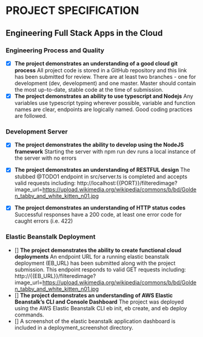 # PROJECT SPECIFICATION
## Engineering Full Stack Apps in the Cloud

### Engineering Process and Quality

- [X] **The project demonstrates an understanding of a good cloud git process** All project code is stored in a GitHub repository and this link has been submitted for review. There are at least two branches - one for development (dev, development) and one master. Master should contain the most up-to-date, stable code at the time of submission.
- [X] **The project demonstrates an ability to use typescript and Nodejs** Any variables use typescript typing wherever possible, variable and function names are clear, endpoints are logically named. Good coding practices are followed.

### Development Server

- [X] **The project demonstrates the ability to develop using the NodeJS framework** Starting the server with npm run dev runs a local instance of the server with no errors
- [X] **The project demonstrates an understanding of RESTFUL design** The stubbed @TODO1 endpoint in src/server.ts is completed and accepts valid requests including: http://localhost:{{PORT}}/filteredimage?image_url=https://upload.wikimedia.org/wikipedia/commons/b/bd/Golden_tabby_and_white_kitten_n01.jpg

- [X] **The project demonstrates an understanding of HTTP status codes** Successful responses have a 200 code, at least one error code for caught errors (i.e. 422)

### Elastic Beanstalk Deployment

- [] **The project demonstrates the ability to create functional cloud deployments** An endpoint URL for a running elastic beanstalk deployment (EB_URL) has been submitted along with the project submission. This endpoint responds to valid GET requests including:
http://{{EB_URL}}/filteredimage?image_url=https://upload.wikimedia.org/wikipedia/commons/b/bd/Golden_tabby_and_white_kitten_n01.jpg
- [] **The project demonstrates an understanding of AWS Elastic Beanstalk’s CLI and Console Dashboard** The project was deployed using the AWS Elastic Beanstalk CLI eb init, eb create, and eb deploy commands.
- [] A screenshot of the elastic beanstalk application dashboard is included in a deployment_screenshot directory.